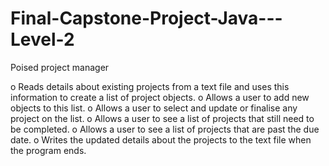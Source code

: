 # Final-Capstone-Project-Java---Level-2

Poised project manager

o Reads details about existing projects from a text file and uses this
information to create a list of project objects.
o Allows a user to add new objects to this list.
o Allows a user to select and update or finalise any project on the list.
o Allows a user to see a list of projects that still need to be completed.
o Allows a user to see a list of projects that are past the due date.
o Writes the updated details about the projects to the text file when
the program ends.
